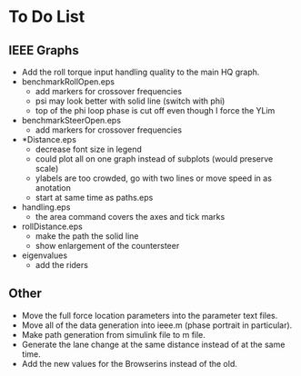 To Do List
==========

IEEE Graphs
-----------
- Add the roll torque input handling quality to the main HQ graph.
- benchmarkRollOpen.eps
    - add markers for crossover frequencies
    - psi may look better with solid line (switch with phi)
    - top of the phi loop phase is cut off even though I force the YLim
- benchmarkSteerOpen.eps
    - add markers for crossover frequencies
- *Distance.eps
    - decrease font size in legend
    - could plot all on one graph instead of subplots (would preserve scale)
    - ylabels are too crowded, go with two lines or move speed in as anotation
    - start at same time as paths.eps
- handling.eps
    - the area command covers the axes and tick marks
- rollDistance.eps
    - make the path the solid line
    - show enlargement of the countersteer
- eigenvalues
    - add the riders

Other
-----
- Move the full force location parameters into the parameter text files.
- Move all of the data generation into ieee.m (phase portrait in particular).
- Make path generation from simulink file to m file.
- Generate the lane change at the same distance instead of at the same
  time.
- Add the new values for the Browserins instead of the old.
